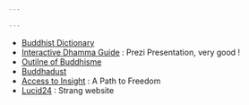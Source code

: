 ```yaml
---

---
```



- [Buddhist Dictionary](https://fractalcitta.github.io/Buddhist-Dictionary/dic_idx.html)
- [Interactive Dhamma Guide](https://www.idhamma.org/) : Prezi Presentation, very good !
- [Outilne of Buddhisme](https://en.wikipedia.org/wiki/Outline_of_Buddhism)
- [Buddhadust](http://buddhadust.net/)
- [Access to Insight](https://www.accesstoinsight.org/ptf/index.html) : A Path to Freedom
- [Lucid24](https://www.lucid24.org/sted/8aam/index.html) : Strang website
